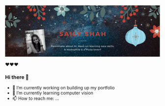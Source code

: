 

![alt text](https://github.com/sailyshah/sailyshah/blob/main/SAILY-SHAH(4).gif "Logo Title Text 1")

❤❤❤
### Hi there 👋


- 🔭 I’m currently working on building up my portfolio
- 🌱 I’m currently learning computer vision
- 📫 How to reach me: ...           
